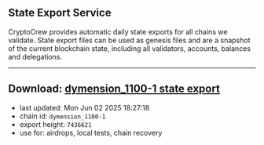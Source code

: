 ## State Export Service
CryptoCrew provides automatic daily state exports for all chains we validate. State export files can be used as genesis files and are a snapshot of the current blockchain state, including all validators, accounts, balances and delegations.

---
**Download: [dymension_1100-1 state export](https://dl-eu2.ccvalidators.com/SERVICE/dymension/dymension_1100-1_export_7436621.json)**
---

- last updated: Mon Jun 02 2025 18:27:18
- chain id: `dymension_1100-1`
- export height: `7436621`
- use for: airdrops, local tests, chain recovery
